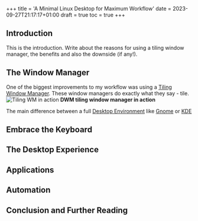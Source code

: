 +++
title = 'A Minimal Linux Desktop for Maximum Workflow'
date = 2023-09-27T21:17:17+01:00
draft = true
toc = true
+++
## Introduction
This is the introduction. Write about the reasons for using a tiling
window manager, the benefits and also the downside (if any!).

## The Window Manager
One of the biggest improvements to my workflow was using a 
[Tiling Window Manager](https://en.wikipedia.org/wiki/Tiling_window_manager). These
window managers do exactly what they say - tile. 
![Tiling WM in action](/images/tiling.png)
**DWM tiling window manager in action**

The main difference between a full [Desktop Environment](https://en.wikipedia.org/wiki/Desktop_environment)
like [Gnome](https://www.gnome.org/) or [KDE](https://kde.org/)

## Embrace the Keyboard

## The Desktop Experience

## Applications

## Automation

## Conclusion and Further Reading


